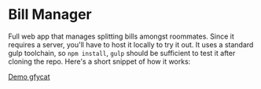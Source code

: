# Bill Manager

Full web app that manages splitting bills amongst roommates.
Since it requires a server, you'll have to host it locally to try it out.
It uses a standard gulp toolchain, so `npm install`, `gulp` should be sufficient to test it after cloning the repo.
Here's a short snippet of how it works:

[Demo gfycat](https://gfycat.com/ElegantFlippantChickadee)
